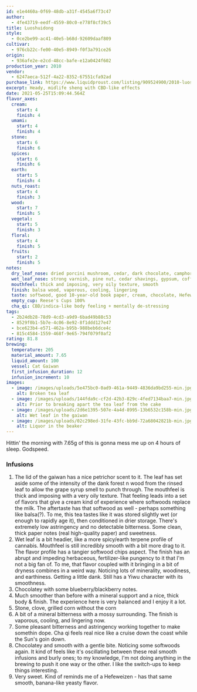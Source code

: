 ```yaml
---
id: e1e4460a-0f69-48db-a31f-4545a6f73c47
author:
  - 4fe43719-eedf-4559-80c0-e778f8cf39c5
title: Luoshuidong
style:
  - 0ce2be99-ac41-40e5-b68d-92609daaf809
cultivar:
  - 976cb22c-fe00-40e5-8949-f0f3a791ce26
origin:
  - 936afe2e-e2cd-48cc-bafe-e12a0424f602
production_year: 2010
vendor:
  - 6247aeca-512f-4a22-8352-67551cfa92ad
purchase_link: https://www.liquidproust.com/listing/909524900/2010-luoshuidong-7g
excerpt: Heady, midlife sheng with CBD-like effects
date: 2021-05-25T15:09:44.564Z
flavor_axes:
  cream:
    start: 4
    finish: 4
  umami:
    start: 4
    finish: 4
  stone:
    start: 6
    finish: 6
  spices:
    start: 6
    finish: 6
  earth:
    start: 5
    finish: 4
  nuts_roast:
    start: 4
    finish: 3
  wood:
    start: 7
    finish: 5
  vegetal:
    start: 5
    finish: 3
  floral:
    start: 4
    finish: 5
  fruits:
    start: 2
    finish: 5
notes:
  dry_leaf_nose: dried porcini mushroom, cedar, dark chocolate, camphor, deep forest
  wet_leaf_nose: strong varnish, pine nut, cedar shavings, gypsum, coffee grounds, grape syrup
  mouthfeel: thick and imposing, very oily texture, smooth
  finish: balsa wood, vaporous, cooling, lingering
  taste: softwood, good 10-year-old book paper, cream, chocolate, Hefeweizen
  empty_cup: Reese's Cups 100%
  cha_qi: CBD/indica-like body feeling + mentally de-stressing
tags:
  - 2b24db28-78d9-4cd3-a9d9-6bad49b88c53
  - 8529f0b1-5b7e-4c06-8e92-8f1ddd127e47
  - bce623b4-e571-462a-b95b-988beb6dce4c
  - 815c4584-1559-468f-9e65-794f079f0af2
rating: 81.8
brewing:
  temperature: 205
  material_amount: 7.65
  liquid_amount: 100
  vessel: Cat Gaiwan
  first_infusion_duration: 12
  infusion_increment: 10
images:
  - image: /images/uploads/5e475bc0-0ad9-461a-9449-4836da9bd255-min.jpg
    alt: Broken tea leaf
  - image: /images/uploads/144fda9c-cf2d-42b3-829c-4fed7134baa7-min.jpg
    alt: Prior to breaking apart the tea leaf from the cake
  - image: /images/uploads/2d6e1395-507e-4a4d-8995-13b6532c158b-min.jpg
    alt: Wet leaf in the gaiwan
  - image: /images/uploads/02c298ed-31fe-43fc-bb9d-72a68042821b-min.jpg
    alt: Liquor in the beaker
---
```


Hittin' the morning with 7.65g of this is gonna mess me up on 4 hours of sleep. Godspeed.

### Infusions

1. The lid of the gaiwan has a nice petrichor scent to it. The leaf has set aside some of the intensity of the dank forest n wood from the rinsed leaf to allow the grape syrup smell to punch through. The mouthfeel is thick and imposing with a very oily texture. That feeling leads into a set of flavors that give a cream kind of experience where softwoods replace the milk. The aftertaste has that softwood as well - perhaps something like balsa(?). To me, this tea tastes like it was stored slightly wet (or enough to rapidly age it), then conditioned in drier storage. There's extremely low astringency and no detectable bitterness. Some clean, thick paper notes (real high-quality paper) and sweetness.
2. Wet leaf is a bit headier, like a more spicy/earth terpene profile of cannabis. Mouthfeel is still incredibly smooth with a bit more drag to it. The flavor profile has a tangier softwood chips aspect. The finish has an abrupt and impeding herbaceous, fertilizer-like pungency to it that I'm not a big fan of. To me, that flavor coupled with it bringing in a bit of dryness combines in a weird way. Noticing lots of minerality, woodiness, and earthiness. Getting a little dank. Still has a Yiwu character with its smoothness.
3. Chocolatey with some blueberry/blackberry notes.
4. Much smoother than before with a mineral support and a nice, thick body & finish. The experience here is very balanced and I enjoy it a lot.
5. Stone, clove, grilled corn without the corn
6. A bit of a mineral bitterness with a mossy surrounding. The finish is vaporous, cooling, and lingering now.
7. Some pleasant bitterness and astringency working together to make somethin dope. Cha qi feels real nice like a cruise down the coast while the Sun's goin down.
8. Chocolatey and smooth with a gentle bite. Noticing some softwoods again. It kind of feels like it's oscillating between these real smooth infusions and burly ones; to my knowledge, I'm not doing anything in the brewing to push it one way or the other. I like the switch-ups to keep things interesting.
9. Very sweet. Kind of reminds me of a Hefeweizen - has that same smooth, banana-like yeasty flavor.
